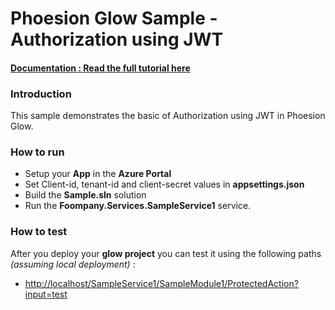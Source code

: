 # Phoesion Glow Sample - Authorization using JWT


#### [Documentation : Read the full tutorial here](https://glow-docs.phoesion.com/tutorials/XXXX.html)


### Introduction
This sample demonstrates the basic of Authorization using JWT in Phoesion Glow.

### How to run
- Setup your **App** in the **Azure Portal**
- Set Client-id, tenant-id and client-secret values in **appsettings.json**
- Build the **Sample.sln** solution
- Run the **Foompany.Services.SampleService1** service.

### How to test
After you deploy your **glow project** you can test it using the following paths *(assuming local deployment)* :

- [http://localhost/SampleService1/SampleModule1/ProtectedAction?input=test](http://localhost/SampleService1/SampleModule1/ProtectedAction?input=test) 
